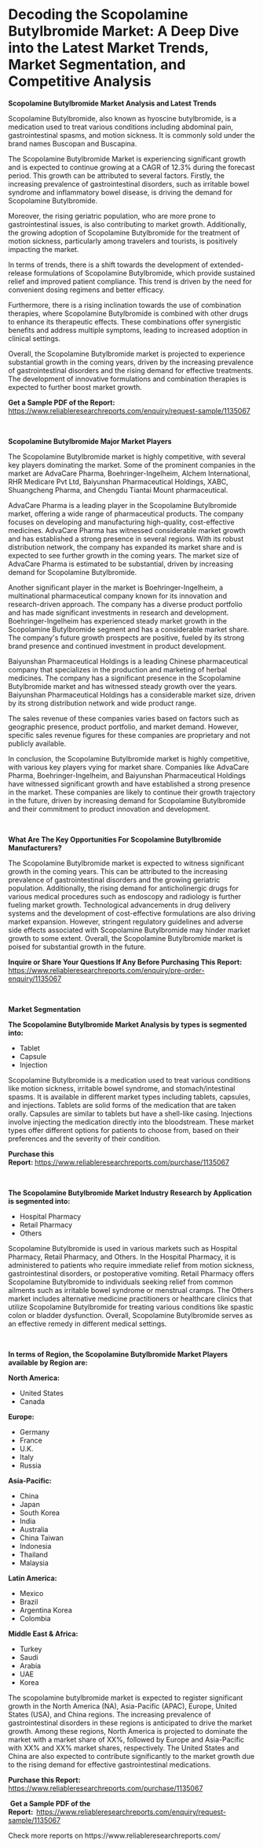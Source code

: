 <p><h1>Decoding the Scopolamine Butylbromide Market: A Deep Dive into the Latest Market Trends, Market Segmentation, and Competitive Analysis</h1></p><p><strong>Scopolamine Butylbromide Market Analysis and Latest Trends</strong></p>
<p><p>Scopolamine Butylbromide, also known as hyoscine butylbromide, is a medication used to treat various conditions including abdominal pain, gastrointestinal spasms, and motion sickness. It is commonly sold under the brand names Buscopan and Buscapina.</p><p>The Scopolamine Butylbromide Market is experiencing significant growth and is expected to continue growing at a CAGR of 12.3% during the forecast period. This growth can be attributed to several factors. Firstly, the increasing prevalence of gastrointestinal disorders, such as irritable bowel syndrome and inflammatory bowel disease, is driving the demand for Scopolamine Butylbromide.</p><p>Moreover, the rising geriatric population, who are more prone to gastrointestinal issues, is also contributing to market growth. Additionally, the growing adoption of Scopolamine Butylbromide for the treatment of motion sickness, particularly among travelers and tourists, is positively impacting the market.</p><p>In terms of trends, there is a shift towards the development of extended-release formulations of Scopolamine Butylbromide, which provide sustained relief and improved patient compliance. This trend is driven by the need for convenient dosing regimens and better efficacy.</p><p>Furthermore, there is a rising inclination towards the use of combination therapies, where Scopolamine Butylbromide is combined with other drugs to enhance its therapeutic effects. These combinations offer synergistic benefits and address multiple symptoms, leading to increased adoption in clinical settings.</p><p>Overall, the Scopolamine Butylbromide market is projected to experience substantial growth in the coming years, driven by the increasing prevalence of gastrointestinal disorders and the rising demand for effective treatments. The development of innovative formulations and combination therapies is expected to further boost market growth.</p></p>
<p><strong>Get a Sample PDF of the Report:&nbsp;</strong> <a href="https://www.reliableresearchreports.com/enquiry/request-sample/1135067">https://www.reliableresearchreports.com/enquiry/request-sample/1135067</a></p>
<p>&nbsp;</p>
<p><strong>Scopolamine Butylbromide Major Market Players</strong></p>
<p><p>The Scopolamine Butylbromide market is highly competitive, with several key players dominating the market. Some of the prominent companies in the market are AdvaCare Pharma, Boehringer-Ingelheim, Alchem International, RHR Medicare Pvt Ltd, Baiyunshan Pharmaceutical Holdings, XABC, Shuangcheng Pharma, and Chengdu Tiantai Mount pharmaceutical.</p><p>AdvaCare Pharma is a leading player in the Scopolamine Butylbromide market, offering a wide range of pharmaceutical products. The company focuses on developing and manufacturing high-quality, cost-effective medicines. AdvaCare Pharma has witnessed considerable market growth and has established a strong presence in several regions. With its robust distribution network, the company has expanded its market share and is expected to see further growth in the coming years. The market size of AdvaCare Pharma is estimated to be substantial, driven by increasing demand for Scopolamine Butylbromide.</p><p>Another significant player in the market is Boehringer-Ingelheim, a multinational pharmaceutical company known for its innovation and research-driven approach. The company has a diverse product portfolio and has made significant investments in research and development. Boehringer-Ingelheim has experienced steady market growth in the Scopolamine Butylbromide segment and has a considerable market share. The company's future growth prospects are positive, fueled by its strong brand presence and continued investment in product development.</p><p>Baiyunshan Pharmaceutical Holdings is a leading Chinese pharmaceutical company that specializes in the production and marketing of herbal medicines. The company has a significant presence in the Scopolamine Butylbromide market and has witnessed steady growth over the years. Baiyunshan Pharmaceutical Holdings has a considerable market size, driven by its strong distribution network and wide product range.</p><p>The sales revenue of these companies varies based on factors such as geographic presence, product portfolio, and market demand. However, specific sales revenue figures for these companies are proprietary and not publicly available.</p><p>In conclusion, the Scopolamine Butylbromide market is highly competitive, with various key players vying for market share. Companies like AdvaCare Pharma, Boehringer-Ingelheim, and Baiyunshan Pharmaceutical Holdings have witnessed significant growth and have established a strong presence in the market. These companies are likely to continue their growth trajectory in the future, driven by increasing demand for Scopolamine Butylbromide and their commitment to product innovation and development.</p></p>
<p>&nbsp;</p>
<p><strong>What Are The Key Opportunities For Scopolamine Butylbromide Manufacturers?</strong></p>
<p><p>The Scopolamine Butylbromide market is expected to witness significant growth in the coming years. This can be attributed to the increasing prevalence of gastrointestinal disorders and the growing geriatric population. Additionally, the rising demand for anticholinergic drugs for various medical procedures such as endoscopy and radiology is further fueling market growth. Technological advancements in drug delivery systems and the development of cost-effective formulations are also driving market expansion. However, stringent regulatory guidelines and adverse side effects associated with Scopolamine Butylbromide may hinder market growth to some extent. Overall, the Scopolamine Butylbromide market is poised for substantial growth in the future.</p></p>
<p><strong>Inquire or Share Your Questions If Any Before Purchasing This Report:</strong> <a href="https://www.reliableresearchreports.com/enquiry/pre-order-enquiry/1135067">https://www.reliableresearchreports.com/enquiry/pre-order-enquiry/1135067</a></p>
<p>&nbsp;</p>
<p><strong>Market Segmentation</strong></p>
<p><strong>The Scopolamine Butylbromide Market Analysis by types is segmented into:</strong></p>
<p><ul><li>Tablet</li><li>Capsule</li><li>Injection</li></ul></p>
<p><p>Scopolamine Butylbromide is a medication used to treat various conditions like motion sickness, irritable bowel syndrome, and stomach/intestinal spasms. It is available in different market types including tablets, capsules, and injections. Tablets are solid forms of the medication that are taken orally. Capsules are similar to tablets but have a shell-like casing. Injections involve injecting the medication directly into the bloodstream. These market types offer different options for patients to choose from, based on their preferences and the severity of their condition.</p></p>
<p><strong>Purchase this Report:&nbsp;</strong><a href="https://www.reliableresearchreports.com/purchase/1135067">https://www.reliableresearchreports.com/purchase/1135067</a></p>
<p>&nbsp;</p>
<p><strong>The Scopolamine Butylbromide Market Industry Research by Application is segmented into:</strong></p>
<p><ul><li>Hospital Pharmacy</li><li>Retail Pharmacy</li><li>Others</li></ul></p>
<p><p>Scopolamine Butylbromide is used in various markets such as Hospital Pharmacy, Retail Pharmacy, and Others. In the Hospital Pharmacy, it is administered to patients who require immediate relief from motion sickness, gastrointestinal disorders, or postoperative vomiting. Retail Pharmacy offers Scopolamine Butylbromide to individuals seeking relief from common ailments such as irritable bowel syndrome or menstrual cramps. The Others market includes alternative medicine practitioners or healthcare clinics that utilize Scopolamine Butylbromide for treating various conditions like spastic colon or bladder dysfunction. Overall, Scopolamine Butylbromide serves as an effective remedy in different medical settings.</p></p>
<p>&nbsp;</p>
<p><strong>In terms of Region, the Scopolamine Butylbromide Market Players available by Region are:</strong></p>
<p>
    <p> <strong> North America: </strong>
        <ul>
            <li>United States</li>
            <li>Canada</li>
        </ul>
        </p> 
    <p> <strong> Europe: </strong>
        <ul>
            <li>Germany</li>
            <li>France</li>
            <li>U.K.</li>
            <li>Italy</li>
            <li>Russia</li>
        </ul>
        </p> 
    <p> <strong> Asia-Pacific: </strong>
        <ul>
            <li>China</li>
            <li>Japan</li>
            <li>South Korea</li>
            <li>India</li>
            <li>Australia</li>
            <li>China Taiwan</li>
            <li>Indonesia</li>
            <li>Thailand</li>
            <li>Malaysia</li>
        </ul>
        </p> 
    <p> <strong> Latin America: </strong>
        <ul>
            <li>Mexico</li>
            <li>Brazil</li>
            <li>Argentina Korea</li>
            <li>Colombia</li>
        </ul>
        </p> 
    <p> <strong> Middle East & Africa: </strong>
        <ul>
            <li>Turkey</li>
            <li>Saudi</li>
            <li>Arabia</li>
            <li>UAE</li>
            <li>Korea</li>
        </ul>
    </p>
    </p>
<p><p>The scopolamine butylbromide market is expected to register significant growth in the North America (NA), Asia-Pacific (APAC), Europe, United States (USA), and China regions. The increasing prevalence of gastrointestinal disorders in these regions is anticipated to drive the market growth. Among these regions, North America is projected to dominate the market with a market share of XX%, followed by Europe and Asia-Pacific with XX% and XX% market shares, respectively. The United States and China are also expected to contribute significantly to the market growth due to the rising demand for effective gastrointestinal medications.</p></p>
<p><strong>Purchase this Report: </strong><a href="https://www.reliableresearchreports.com/purchase/1135067">https://www.reliableresearchreports.com/purchase/1135067</a></p>
<p>&nbsp;<strong>Get a Sample PDF of the Report:&nbsp;&nbsp;</strong><a href="https://www.reliableresearchreports.com/enquiry/request-sample/1135067">https://www.reliableresearchreports.com/enquiry/request-sample/1135067</a></p>
<p><strong></strong></p>
<p>Check more reports on https://www.reliableresearchreports.com/</p>